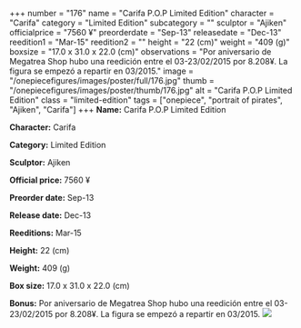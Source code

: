 +++
number = "176"
name = "Carifa P.O.P Limited Edition"
character = "Carifa"
category = "Limited Edition"
subcategory = ""
sculptor = "Ajiken"
officialprice = "7560 ¥"
preorderdate = "Sep-13"
releasedate = "Dec-13"
reedition1 = "Mar-15"
reedition2 = ""
height = "22 (cm)"
weight = "409 (g)"
boxsize = "17.0 x 31.0 x 22.0 (cm)"
observations = "Por aniversario de Megatrea Shop hubo una reedición entre el 03-23/02/2015 por 8.208¥. La figura se empezó a repartir en 03/2015."
image = "/onepiecefigures/images/poster/full/176.jpg"
thumb = "/onepiecefigures/images/poster/thumb/176.jpg"
alt = "Carifa P.O.P Limited Edition"
class = "limited-edition"
tags = ["onepiece", "portrait of pirates", "Ajiken", "Carifa"]
+++
**Name:** Carifa P.O.P Limited Edition

**Character:** Carifa

**Category:** Limited Edition 

**Sculptor:** Ajiken

**Official price:** 7560 ¥

**Preorder date:** Sep-13

**Release date:** Dec-13

**Reeditions:** Mar-15

**Height:** 22 (cm)

**Weight:** 409 (g)

**Box size:** 17.0 x 31.0 x 22.0 (cm)

**Bonus:** Por aniversario de Megatrea Shop hubo una reedición entre el 03-23/02/2015 por 8.208¥. La figura se empezó a repartir en 03/2015.
<img src="/onepiecefigures/images/poster/thumb/176.jpg">